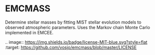 # EMCMASS

Determine stellar masses by fitting MIST stellar evolution models to observed 
atmospheric parameters. Uses the Markov chain Monte Carlo  implemented in EMCEE.

.. image:: https://img.shields.io/badge/license-MIT-blue.svg?style=flat
    :target: https://github.com/vosjo/emcmass/blob/master/LICENSE